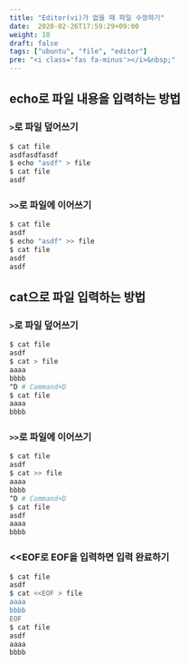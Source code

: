 ```yaml
---
title: "Editor(vi)가 없을 때 파일 수정하기"
date:  2020-02-26T17:59:29+09:00
weight: 10
draft: false
tags: ["ubuntu", "file", "editor"]
pre: "<i class='fas fa-minus'></i>&nbsp;"
---
```


## echo로 파일 내용을 입력하는 방법

### `>`로 파일 덮어쓰기

```bash
$ cat file
asdfasdfasdf
$ echo "asdf" > file
$ cat file
asdf
```

### `>>`로 파일에 이어쓰기

```bash
$ cat file
asdf
$ echo "asdf" >> file
$ cat file
asdf
asdf
```

## cat으로 파일 입력하는 방법

### `>`로 파일 덮어쓰기

```bash
$ cat file
asdf
$ cat > file
aaaa
bbbb
^D # Command+D
$ cat file
aaaa
bbbb
```

### `>>`로 파일에 이어쓰기

```bash
$ cat file
asdf
$ cat >> file
aaaa
bbbb
^D # Command+D
$ cat file
asdf
aaaa
bbbb
```

### <<EOF로 EOF을 입력하면 입력 완료하기

```bash
$ cat file
asdf
$ cat <<EOF > file
aaaa
bbbb
EOF
$ cat file
asdf
aaaa
bbbb
```
